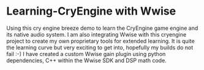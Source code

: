 # Learning-CryEngine with Wwise
Using this cry engine breeze demo to learn the CryEngine game engine and its native audio system. I am also integrating Wwise with this cryengine project to create my own proprietary tools for extended learning. It is quite the learning curve but very exciting to get into, hopefully my builds do not fail :-)
I have created a custom Wwise gain plugin using python dependencies, C++ within the Wwise SDK and DSP math code.
